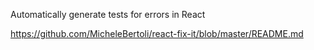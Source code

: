 Automatically generate tests for errors in React

https://github.com/MicheleBertoli/react-fix-it/blob/master/README.md
